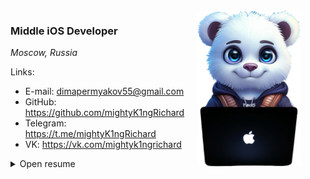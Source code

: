<img align="right" src="Resources/logo.png" height="250px" style="margin-right: 40px; margin-bottom: 10px;"/>

### **Middle iOS Developer**
_Moscow, Russia_

Links:

* E-mail: dimapermyakov55@gmail.com
* GitHub: https://github.com/mightyK1ngRichard
* Telegram: https://t.me/mightyK1ngRichard
* VK: https://vk.com/mightyk1ngrichard

<details>
  <summary> Open resume </summary>
  
### **About**
2.5 year of software development. BMSTU IU5 graduated, 25'

- Have backend development experience (Golang/Python/Swift), which helps me to understand overall product architecture and communicate with backend team
- Love good architecture and clear naming of things
- Can propose new features/solutions for business, estimate and write docs for them
- Could lead a small team of developers (gathering information, preparing tasks, code review)

### **Tech Stack**
- **iOS**: 
  - Swift, SwiftUI, UIKit, Vapor, SwiftData, CreateML/CoreML, ARKit, AVFoundation, GCD/Async Await/Combine, DI Resolver, Proxyman, Tuist
  - Viper, MVC, MVP, MVVM/MVVM-C, CleanSwift, Flux
- **Programming languages**: Swift, Golang, Kotlin, Python, C/C++, JavaScript, TypeScript, Assembler
- **Backend**: Golang, Swift+Vapor, Kotlin Ktor, Django, NodeJS, General Linux/Unix command-line experience + Postman, Swagger
- **Frontend**: React, JavaScript, TypeScript, CSS/HTML5, Redux Toolkit
- **DevOps**: Ubuntu/Alt Server, Docker, Nginx, CI/CD, K8s, grafana
- **Database**: Postgresql, Firebase, Mongodb, Realm, Redis, SwiftData, Amazon S3
- **Client Server Interaction**: HTTP/1.1, WebSocket, gRPC HTTP/2.0
- **API Architectural style**: Rest, gRPC

### **Employment history**
| Period | Description |
| - | - |
| July 2023 — Now | Middle iOS Developer at Wildberries, B2B Bank |

### **Education**
| Period | Description |
| - | - |
| 2021 - 2025 | Bauman Moscow State University, IU5 |
| 2023 - 2024 | VK Technopark (iOS) x BMSTU |
| 2022 - 2023 | Digital Academy x BMSTU |

### **Work examples (apps)**

* #### **Торт&Land**
  _FullStack Application | Final qualifying work | BMSTU IU5 2025_
  
    _Stack_: 
    - Languages: Swift, GoLang, Kotlin
    - Backend Microsevices: Kotlin, GoLang, Swift + Vapor, NodeJS.
      - Auth: JWT Refresh Tokens + Black list
      - Database: PostgresSQL, Firebase, Amazon S3
      - Client-server API Architectural style: gRPC
    - IOS features: SwiftUI, MapKit, SwiftData, LocalPushNotification, WebSocket, Async/await, ARKit, Video Streaming M3U8D
    
    [ Look more](https://github.com/mightyK1ngRichard/bmstu-2025-final-qualifying-work)
<br/>

* #### **CakesHub**
  _iOS application | Diploma Project | VK Edu x BMSTU_
  
    _Stack_: SwiftUI, Firebase, SwiftData, MapKit, LocalPushNotification, WebSocket, Vapor, Async/await
    
    [ Look more](https://github.com/mightyK1ngRichard/VK-iOS-Marketplace)
<br/>

* #### **MissionControlCenterInterfaceIOS**

  _iOS application | Hackathon x BMSTU_
  
  _Stack_: SwiftUI, C#, RestAPI, Docker, S3, Postgresql

  [ Look more](https://github.com/mightyK1ngRichard/MissionControlCenterInterfaceIOS)
<br/>

* #### **RealTimeMessenger**

  _iOS application | Course work, Network technologies x BMSTU_
  
  _Stack_: SwiftUI, Vapor, WebSocket+HTTP

  [ Look more](https://github.com/mightyK1ngRichard/RealTimeMessenger-iOS)
<br/>

* #### **DevelopmentNetworkApplicationBackend**

  _FullStack Application Go+React+SwiftUI | Laboratory work x BMSTU_
  
  _Stack_: SwiftUI, Golang, Docker, Nginx, S3, Redis, Postgresql, RestAPI, Gin, Gorm, Swagger, React, Redux Toolkit

  [ Look more](https://github.com/mightyK1ngRichard/DevelopmentNetworkApplicationBackend)
<br/>

* #### **SmokingDetectionApplication**

  _iOS Video streaming Application | Homework x BMSTU_
  
  _Stack_: UIKit, AVFoundation, CreateML, CoreML, Vision

  [ Look more](https://github.com/mightyK1ngRichard/SmokingDetectionApplication/tree/main)
<br/>

* #### **WoodGrowthCourseWorkSwiftUI**

  _Macos application | Database coursework x BMSTU_
  
  _Stack_: SwiftUI, NodeJS, Docker, Postgresql

  [ Look more](https://github.com/mightyK1ngRichard/WoodGrowthCourseWorkSwiftUI)
<br/>

</details>
